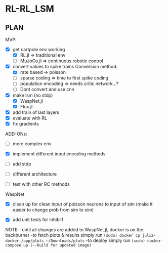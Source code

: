 # RL-RL_LSM

## PLAN

MVP:

- [x] get cartpole env working
    - [x] RL.jl => traditional env
    - [ ] MuJoCo.jl => continuous robotic control
- [x] convert values to spike trains
    Conversion method:
    - [x] rate based => poisson
    - [ ] sparse coding => time to first spike coding
    - [ ] population encoding => needs critic network...?
    - [ ] Dont convert and use cnn
- [x] make lsm (no stdp)
    - [x] WaspNet.jl
    - [x] Flux.jl
- [x] add train of last layers
- [x] evaluate with RL
- [x] fix gradients

ADD-ONs:
- [ ] more complex env
- [x] implement different input encoding methods
- [ ] add stdp
- [ ] different architecture
- [ ] test with other RC methods


WaspNet
- [x] clean up for clean input of poisson neurons to input of sim (make it easier to change prob from sim to sim)
- [x] add unit tests for inhiblif


NOTE:
-until all changes are added to WaspNet.jl, docker is on the backburner
-to fetch plots & results simply run `(sudo) docker cp julia-docker:/app/plots ~/Downloads/plots`
-to deploy simply run `(sudo) docker-compose up (--build for updated image)`
